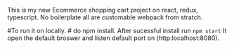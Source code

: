 This is my new Ecommerce shopping cart project on react, redux, typescript. No boilerplate all are customable webpack from stratch.

#To run it on locally.
    # do npm install. After sucessful install run `npm start` It open the default broswer and listen default port on (http:localhost:8080).
